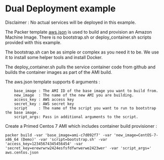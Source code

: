 # Dual Deployment example

Disclaimer : No actual services will be deployed in this example.

The Packer template [aws.json](aws.json) is used to build and provision an Amazon Machine Image.  There is no bootstrap.sh or deploy_container.sh scripts provided with this example.

The bootstrap.sh can be as simple or complex as you need it to be.  We use it to install some helper tools and install Docker.

The deploy_container.sh pulls the service container code from github and builds the container images as part of the AMI build.  

The aws.json template supports 6 arguments :

```
    base_image : The AMI ID of the base image you want to build from.
    new_image  : The name of the new AMI you are building.
    access_key : AWS access key 
    secret_key : AWS secret key
    script     : The name of the script you want to run to bootstrap the base image.
    script_args: Pass in additional arguments to the script.
```

Create a Primed Centos 7 AMI which includes container build provisioner :

```
packer build -var 'base_image=ami-c7d092f7' -var 'new_image=CentOS-7-x86_64 (Demo)' -var 'script=bootstrap.sh' -var 'access_key=12345674345456454' -var 'secret_key=erewrwrw2424esfsfdfwrwerwe2423wer' -var 'script_args=' aws.centos.json
```
